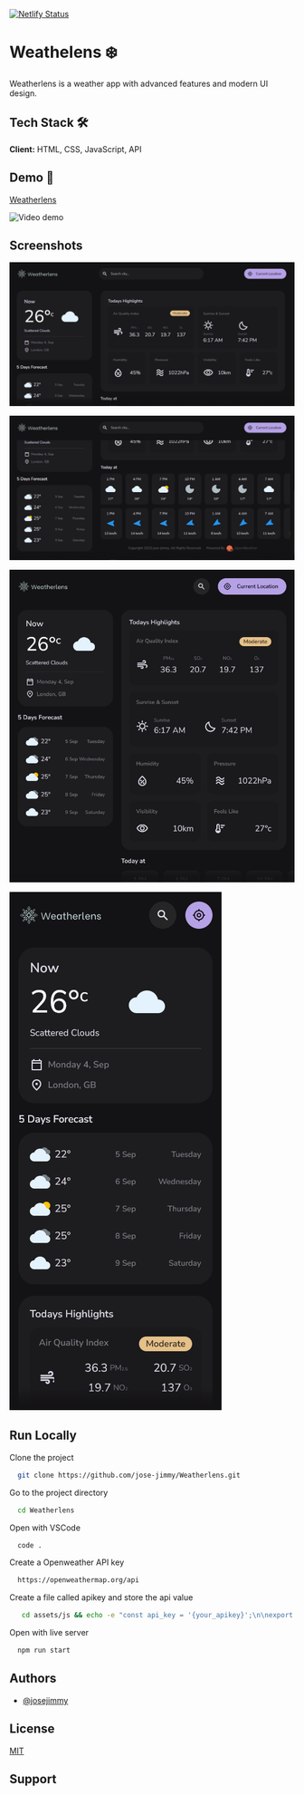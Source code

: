 [![Netlify Status](https://api.netlify.com/api/v1/badges/67e4b956-d2fb-4984-9e6b-19da09b1db40/deploy-status)](https://app.netlify.com/sites/weatherlens-josjimmy/deploys)
# Weathelens ❄️

Weatherlens is a weather app with advanced features and modern UI design.

## Tech Stack 🛠️

**Client:** HTML, CSS, JavaScript, API

## Demo 🚀

[Weatherlens](https://weatherlens-josjimmy.netlify.app/)

![Video demo](./assets/images/screen-capture.gif)


## Screenshots

![App Screenshot](./assets/images/Screenshot%20Desktop%201.png)

![App Screenshot](./assets/images/Screenshot%20Desktop%202.png)

![App Screenshot](./assets/images/Screenshot%20tablet.png)

![App Screenshot](./assets/images/Screenshot%20mobile.png)

## Run Locally

Clone the project

```bash
  git clone https://github.com/jose-jimmy/Weatherlens.git
```

Go to the project directory

```bash
  cd Weatherlens
```

Open with VSCode

```bash
  code .
```

Create a Openweather API key

```bash
  https://openweathermap.org/api
```

Create a file called apikey and store the api value

```bash
   cd assets/js && echo -e "const api_key = '{your_apikey}';\n\nexport default api_key;" > apikey.js
```

Open with live server

```bash
  npm run start
```


## Authors

- [@josejimmy](https://www.github.com/jose-jimmy)

## License

[MIT](https://choosealicense.com/licenses/mit/)

## Support

